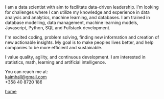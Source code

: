 I am a data scientist with aim to facilitate data-driven leadership. I'm looking for challenges where I can utilize my knowledge and experience in data analysis and analytics, machine learning, and databases. I am trained in database modelling, data management, machine learning models, Javascript, Python, SQL and Fullstack development.

I'm excited coding, problem solving, finding new information and creation of new actionable insights. My goal is to make peoples lives better, and help companies to be more efficient and sustainable.

I value quality, agility, and continuous development. I am interested in statistics, math, learning and artificial intelligence.

You can reach me at:  
kaimhall@gmail.com  
+358 40 8720 186

[home](https://kaimhall.github.io/portfolio/)

